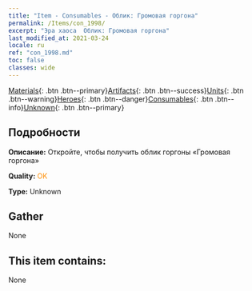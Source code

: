 ```yaml
---
title: "Item - Consumables - Облик: Громовая горгона"
permalink: /Items/con_1998/
excerpt: "Эра хаоса  Облик: Громовая горгона"
last_modified_at: 2021-03-24
locale: ru
ref: "con_1998.md"
toc: false
classes: wide
---
```

 [Materials](/ru/Items/){: .btn .btn--primary}[Artifacts](/ru/Items/Artifacts/){: .btn .btn--success}[Units](/ru/Items/Units/){: .btn .btn--warning}[Heroes](/ru/Items/Heroes/){: .btn .btn--danger}[Consumables](/ru/Items/Consumables/){: .btn .btn--info}[Unknown](/ru/Items/Unknown/){: .btn .btn--primary}

## Подробности
 **Описание:** Откройте, чтобы получить облик горгоны «Громовая горгона»

 **Quality:** <span style="color: #FF8C00">OK</span>

 **Type:** Unknown

## Gather

  None

## This item contains:

  None

